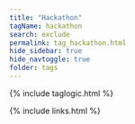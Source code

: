 ```yaml
---
title: "Hackathon"
tagName: hackathon
search: exclude
permalink: tag_hackathon.html
hide_sidebar: true
hide_navtoggle: true
folder: tags
---
```


{% include taglogic.html %}

{% include links.html %}
